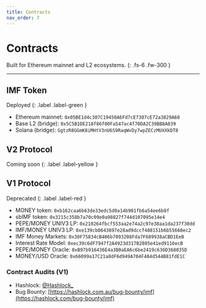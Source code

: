 ```yaml
---
title: Contracts
nav_order: 7
---
```


# Contracts

Built for Ethereum mainnet and L2 ecosystems. 
{: .fs-6 .fw-300 }

---

## IMF Token 
Deployed
{: .label .label-green }

- Ethereum mainnet: `0x05BE1d4c307C19450A6Fd7cE7307cE72a3829A60`
- Base L2 (bridge): `0x5C5B1DE218f86f00Fa547ac4f70DA2C39BB8A039`
- Solana (bridge): `GgtzR8GGmK8iMHtV3nU6S9RaqWvDy7wpZECzMUXXkDT8`

## V2 Protocol 

Coming soon
{: .label .label-yellow }

## V1 Protocol 

Deprecated
{: .label .label-red }

- MONEY token: `0xb162caa6b63de33edc5d0a14b901fb6a54ee6b8f`
- sbIMF token: `0x3215c358b7a70c09e0a98827f744d107095e14e4`
- PEPE/MONEY UNIV3 LP: `0x210264fbcf553aa2e74a2c97e38aa1da237f30dd`
- IMF/MONEY UNIV3 LP: `0xe139cb8643897e28ad9dccf488151b6b55668ec2`
- IMF Money Markets: `0x30F75834cB406b7093208Fda7F689938aCBD1EeB`
- Interest Rate Model: `0xec39c6dF7947f2A4923d317B2805e41ed9116ecB`
- PEPE/MONEY Oracle: `0xB97b916436E4a3B0aEA6c6be2419c636D368035D`
- MONEY/USD Oracle: `0x66099a17C21a8dF6d949A704F484d544B81fdE1C`

### Contract Audits (V1)

- Hashlock: [@Hashlock_](https://x.com/Hashlock_)
- Bug Bounty: [https://hashlock.com.au/bug-bounty/imf](https://hashlock.com/bug-bounty/imf)